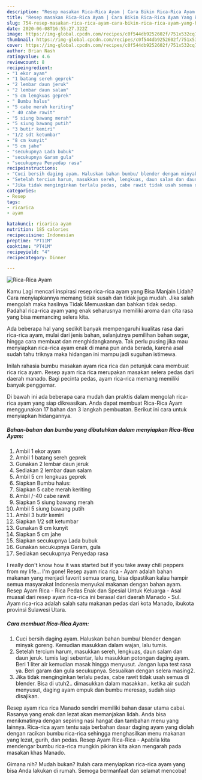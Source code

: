 ```yaml
---
description: "Resep masakan Rica-Rica Ayam | Cara Bikin Rica-Rica Ayam Yang Bikin Ngiler"
title: "Resep masakan Rica-Rica Ayam | Cara Bikin Rica-Rica Ayam Yang Bikin Ngiler"
slug: 754-resep-masakan-rica-rica-ayam-cara-bikin-rica-rica-ayam-yang-bikin-ngiler
date: 2020-06-08T16:55:27.322Z
image: https://img-global.cpcdn.com/recipes/c0f544db9252602f/751x532cq70/rica-rica-ayam-foto-resep-utama.jpg
thumbnail: https://img-global.cpcdn.com/recipes/c0f544db9252602f/751x532cq70/rica-rica-ayam-foto-resep-utama.jpg
cover: https://img-global.cpcdn.com/recipes/c0f544db9252602f/751x532cq70/rica-rica-ayam-foto-resep-utama.jpg
author: Brian Nash
ratingvalue: 4.6
reviewcount: 8
recipeingredient:
- "1 ekor ayam"
- "1 batang sereh geprek"
- "2 lembar daun jeruk"
- "2 lembar daun salam"
- "5 cm lengkuas geprek"
- " Bumbu halus"
- "5 cabe merah keriting"
- " 40 cabe rawit"
- "5 siung bawang merah"
- "5 siung bawang putih"
- "3 butir kemiri"
- "1/2 sdt ketumbar"
- "8 cm kunyit"
- "5 cm jahe"
- "secukupnya Lada bubuk"
- "secukupnya Garam gula"
- "secukupnya Penyedap rasa"
recipeinstructions:
- "Cuci bersih daging ayam. Haluskan bahan bumbu/ blender dengan minyak goreng. Kemudian masukkan dalam wajan, lalu tumis."
- "Setelah tercium harum, masukkan sereh, lengkuas, daun salam dan daun jeruk. tumis lagi sebentar, lalu masukkan potongan daging ayam. Beri 1 liter air kemudian masak hingga menyusut. Jangan lupa test rasa ya. Beri garam dan gula secukupnya. Sesuaikan dengan selera masing2."
- "Jika tidak menginginkan terlalu pedas, cabe rawit tidak usah semua di blender. Bisa di utuh2.. dimasukkan dalam masakkan.. ketika air sudah menyusut, daging ayam empuk dan bumbu meresap, sudah siap disajikan."
categories:
- Resep
tags:
- ricarica
- ayam

katakunci: ricarica ayam 
nutrition: 185 calories
recipecuisine: Indonesian
preptime: "PT11M"
cooktime: "PT41M"
recipeyield: "4"
recipecategory: Dinner

---
```



![Rica-Rica Ayam](https://img-global.cpcdn.com/recipes/c0f544db9252602f/751x532cq70/rica-rica-ayam-foto-resep-utama.jpg)

Kamu Lagi mencari inspirasi resep rica-rica ayam yang Bisa Manjain Lidah? Cara menyiapkannya memang tidak susah dan tidak juga mudah. Jika salah mengolah maka hasilnya Tidak Memuaskan dan bahkan tidak sedap. Padahal rica-rica ayam yang enak seharusnya memiliki aroma dan cita rasa yang bisa memancing selera kita.

Ada beberapa hal yang sedikit banyak mempengaruhi kualitas rasa dari rica-rica ayam, mulai dari jenis bahan, selanjutnya pemilihan bahan segar, hingga cara membuat dan menghidangkannya. Tak perlu pusing jika mau menyiapkan rica-rica ayam enak di mana pun anda berada, karena asal sudah tahu triknya maka hidangan ini mampu jadi suguhan istimewa.

Inilah rahasia bumbu masakan ayam rica rica dan petunjuk cara membuat rica rica ayam. Resep ayam rica rica merupakan masakan selera pedas dari daerah manado. Bagi pecinta pedas, ayam rica-rica memang memiliki banyak penggemar.


Di bawah ini ada beberapa cara mudah dan praktis dalam mengolah rica-rica ayam yang siap dikreasikan. Anda dapat membuat Rica-Rica Ayam menggunakan 17 bahan dan 3 langkah pembuatan. Berikut ini cara untuk menyiapkan hidangannya.

<!--inarticleads1-->

##### Bahan-bahan dan bumbu yang dibutuhkan dalam menyiapkan Rica-Rica Ayam:

1. Ambil 1 ekor ayam
1. Ambil 1 batang sereh geprek
1. Gunakan 2 lembar daun jeruk
1. Sediakan 2 lembar daun salam
1. Ambil 5 cm lengkuas geprek
1. Siapkan  Bumbu halus:
1. Siapkan 5 cabe merah keriting
1. Ambil  /-40 cabe rawit
1. Siapkan 5 siung bawang merah
1. Ambil 5 siung bawang putih
1. Ambil 3 butir kemiri
1. Siapkan 1/2 sdt ketumbar
1. Gunakan 8 cm kunyit
1. Siapkan 5 cm jahe
1. Siapkan secukupnya Lada bubuk
1. Gunakan secukupnya Garam, gula
1. Sediakan secukupnya Penyedap rasa


I really don&#39;t know how it was started but if you take away chili peppers from my life… I&#39;m gone! Resep ayam rica rica - Ayam adalah bahan makanan yang menjadi favorit semua orang, bisa dipastikan kalau hampir semua masyarakat Indonesia menyukai makanan dengan bahan ayam. Resep Ayam Rica - Rica Pedas Enak dan Spesial Untuk Keluarga - Asal muasal dari resep ayam rica-rica ini berasal dari daerah Manado - Sul. Ayam rica-rica adalah salah satu makanan pedas dari kota Manado, ibukota provinsi Sulawesi Utara. 

<!--inarticleads2-->

##### Cara membuat Rica-Rica Ayam:

1. Cuci bersih daging ayam. Haluskan bahan bumbu/ blender dengan minyak goreng. Kemudian masukkan dalam wajan, lalu tumis.
1. Setelah tercium harum, masukkan sereh, lengkuas, daun salam dan daun jeruk. tumis lagi sebentar, lalu masukkan potongan daging ayam. Beri 1 liter air kemudian masak hingga menyusut. Jangan lupa test rasa ya. Beri garam dan gula secukupnya. Sesuaikan dengan selera masing2.
1. Jika tidak menginginkan terlalu pedas, cabe rawit tidak usah semua di blender. Bisa di utuh2.. dimasukkan dalam masakkan.. ketika air sudah menyusut, daging ayam empuk dan bumbu meresap, sudah siap disajikan.


Resep ayam rica rica Manado sendiri memiliki bahan dasar utama cabai. Rasanya yang enak dan lezat akan memanjakan lidah. Anda bisa menikmatinya dengan sepiring nasi hangat dan tambahan menu yang lainnya. Rica-rica ayam tentu saja berbahan dasar daging ayam yang diolah dengan racikan bumbu rica-rica sehingga menghasilkan menu makanan yang lezat, gurih, dan pedas. Resep Ayam Rica-Rica - Apabila kita mendengar bumbu rica-rica mungkin pikiran kita akan mengarah pada masakan khas Manado. 

Gimana nih? Mudah bukan? Itulah cara menyiapkan rica-rica ayam yang bisa Anda lakukan di rumah. Semoga bermanfaat dan selamat mencoba!
